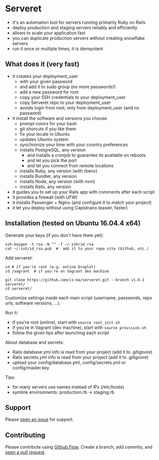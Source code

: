 # Serveret
- it's an automation tool for servers running primarily Ruby on Rails
- deploy production and staging servers reliably and efficiently
- allows to scale your application fast
- you can duplicate production servers without creating snowflake servers
- run it once or multiple times, it is idempotent


## What does it (very fast)
- it creates your deployment_user
  * with your given password
  * and add it to sudo group (no more passwords!)
  * add a new password for root
  * copy your SSH credentials to your deployment_user
  * copy Serveret repo to your deployment_user
  * avoids login from root; only from deployment_user (and no password)
- it install the software and versions you choose
  * prompt colors for your bash
  * git shorcuts if you like them
  * fix your locale in Ubuntu
  * updates Ubuntu system
  * synchronize your time with your country preferences
  * installs PostgreSQL, any version
    - and installs a cronjob to guarantee its available on reboots
    - and let you pick the port
    - and let you connect from remote locations
  * installs Ruby, any version (with rbenv)
  * installs Bundler, any version
  * installs Node, any version (with nvm)
  * installs Rails, any version
- it guides you to set up your Rails app with comments after each script
- it provides a firewall (with UFW)
- it installs Passenger + Nginx (and configure it to match your project)
- it let you deploy without using Capistrano (easier, faster)


## Installation (tested on Ubuntu 16.04.4 x64)

Generate your keys (if you don't have them yet):
```
ssh-keygen -t rsa -N "" -f ~/.ssh/id_rsa
cat ~/.ssh/id_rsa.pub  #  add it to your repo site (Github, etc.)
```

Add serveret:
```
cd # if you're root (e.g. online Droplet)
cd /vagrant  # if you're on Vagrant dev machine

git clone https://github.com/is-ma/serveret.git --branch v1.0.1 serveret/
cd serveret/
```

Customize settings inside each main script (username, passwords, repo urls, software versions, ...).

Run it:
* if you're root (online), start with ```source root_init.sh```
* if you're in Vagrant (dev machine), start with ```source provision.sh```
* follow the given tips after launching each script

About database and secrets:
  - Rails database.yml info is read from your project (add it to .gitignore)
  - Rails secrets.yml info is read from your project (add it to .gitignore)
  - upload your config/database.yml, config/secrets.yml or config/master.key

Tips:
 - for many servers use names instead of IPs (/etc/hosts)
 - symlink environments: production.rb -> staging.rb


## Support

Please [open an issue](https://github.com/is-ma/serveret/issues/new) for support.


## Contributing

Please contribute using [Github Flow](https://guides.github.com/introduction/flow/). Create a branch, add commits, and [open a pull request](https://github.com/is-ma/serveret/compare/).

